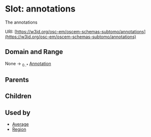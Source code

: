 
# Slot: annotations

The annotations

URI: [https://w3id.org/osc-em/oscem-schemas-subtomo/annotations](https://w3id.org/osc-em/oscem-schemas-subtomo/annotations)


## Domain and Range

None &#8594;  <sub>0..\*</sub> [Annotation](Annotation.md)

## Parents


## Children


## Used by

 * [Average](Average.md)
 * [Region](Region.md)
